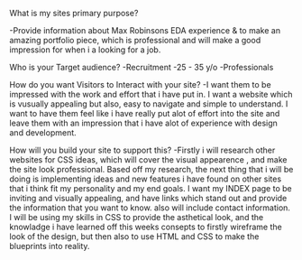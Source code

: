 What is my sites primary purpose?

-Provide information about Max Robinsons EDA experience & to make an amazing portfolio piece, which is professional and will make a good impression for when i a looking for a job.

Who is your Target audience?
-Recruitment
-25 - 35 y/o
-Professionals

How do you want Visitors to Interact with your site?
-I want them to be impressed with the work and effort that i have put in. I want a website which is vusually appealing but also, easy to navigate and simple to understand. I want to have them feel like i have really put alot of effort into the site and leave them with an impression that i have alot of experience with design and development.

How will you build your site to support this?
-Firstly i will research other websites for CSS ideas, which will cover the visual appearence , and make the site look professional. Based off my research, the next thing that i will be doing is implementing ideas and new features i have found on other sites that i think fit my personality and my end goals. I want my INDEX page to be inviting and visually appealing, and have links which stand out and provide the information that you want to know. also will include contact information.
I will be using my skills in CSS to provide the asthetical look, and the knowladge i have learned off this weeks consepts to firstly wireframe the look of the design, but then also to use HTML and CSS to make the blueprints into reality.